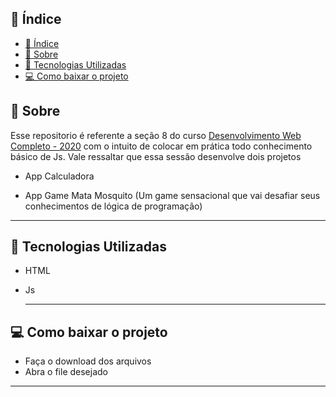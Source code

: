 ## 📜 Índice
- [📜 Índice](#-índice)
- [📝 Sobre](#-sobre)
- [👾 Tecnologias Utilizadas](#-tecnologias-utilizadas)
- [💻 Como baixar o projeto](#-como-baixar-o-projeto)

## 📝 Sobre 
Esse repositorio é referente a seção 8 do curso [Desenvolvimento Web Completo - 2020](https://www.udemy.com/course/web-completo/) com o intuito de colocar em prática todo conhecimento básico de Js. Vale ressaltar que essa sessão desenvolve dois projetos 

 - App Calculadora

- App Game Mata Mosquito (Um game sensacional que vai desafiar seus conhecimentos de lógica de programação)

---
## 👾 Tecnologias Utilizadas 
- HTML  
- Js


  ---
## 💻 Como baixar o projeto 
- Faça o download dos arquivos
- Abra o file desejado 
---
